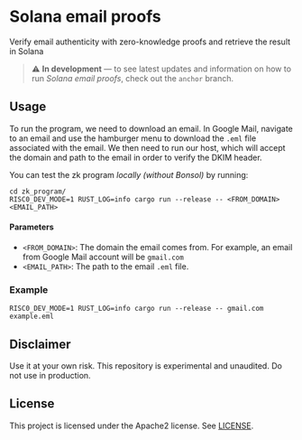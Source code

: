 # Solana email proofs

Verify email authenticity with zero-knowledge proofs and retrieve the result in Solana

> ⚠️ **In development**  — to see latest updates and information on how to run *Solana email proofs*, check out the `anchor` branch.

## Usage

To run the program, we need to download an email. In Google Mail, navigate to an email and use the hamburger menu to download the `.eml` file associated with the email. We then need to run our host, which will accept the domain and path to the email in order to verify the DKIM header. 

You can test the zk program *locally (without Bonsol)* by running:
```
cd zk_program/
RISC0_DEV_MODE=1 RUST_LOG=info cargo run --release -- <FROM_DOMAIN> <EMAIL_PATH>
```

#### Parameters

- `<FROM_DOMAIN>`: The domain the email comes from. For example, an email from Google Mail account will be `gmail.com`
- `<EMAIL_PATH>`: The path to the email `.eml` file.

### Example

```
RISC0_DEV_MODE=1 RUST_LOG=info cargo run --release -- gmail.com example.eml
```

## Disclaimer
Use it at your own risk. This repository is experimental and unaudited. Do not use in production. 

## License

This project is licensed under the Apache2 license. See [LICENSE](https://github.com/risc0-labs/r0-zkEmail/blob/main/LICENSE).


